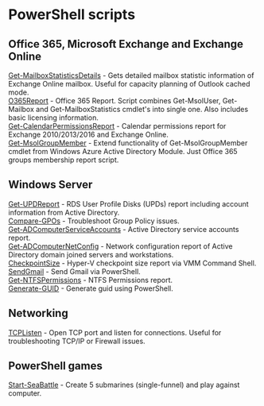 # PowerShell scripts

## Office 365, Microsoft Exchange and Exchange Online

[Get-MailboxStatisticsDetails](Get-MailboxStatisticsDetails) - Gets detailed mailbox statistic information of Exchange Online mailbox. Useful for capacity planning of Outlook cached mode.  
[O365Report](https://github.com/vfedenko/PowerShellScripts/tree/master/O365Report) - Office 365 Report. Script combines Get-MsolUser, Get-Mailbox and Get-MailboxStatistics cmdlet's into single one. Also includes basic licensing information.  
[Get-CalendarPermissionsReport](https://github.com/vfedenko/PowerShellScripts/tree/master/Get-CalendarPermissionsReport) - Calendar permissions report for Exchange 2010/2013/2016 and Exchange Online.  
[Get-MsolGroupMember](https://github.com/vfedenko/PowerShellScripts/tree/master/Get-MsolGroupMember) - Extend functionality of Get-MsolGroupMember cmdlet from Windows Azure Active Directory Module. Just Office 365 groups membership report script.

## Windows Server

[Get-UPDReport](https://github.com/vfedenko/PowerShellScripts/tree/master/Get-UPDReport) - RDS User Profile Disks (UPDs) report including account information from Active Directory.  
[Compare-GPOs](https://github.com/vfedenko/PowerShellScripts/tree/master/Compare-GPOs) - Troubleshoot Group Policy issues.  
[Get-ADComputerServiceAccounts](https://github.com/vfedenko/PowerShellScripts/tree/master/Get-ADComputerServiceAccounts) - Active Directory service accounts report.  
[Get-ADComputerNetConfig](https://github.com/vfedenko/PowerShellScripts/tree/master/Get-ADComputerNetConfig) - Network configuration report of Active Directory domain joined servers and workstations.  
[CheckpointSize](https://github.com/vfedenko/PowerShellScripts/tree/master/CheckpointSize) - Hyper-V checkpoint size report via VMM Command Shell.  
[SendGmail](https://github.com/vfedenko/PowerShellScripts/tree/master/SendGmail) - Send Gmail via PowerShell.  
[Get-NTFSPermissions](https://github.com/vfedenko/PowerShellScripts/tree/master/Get-NTFSPermissions) - NTFS Permissions report.  
[Generate-GUID](https://github.com/vfedenko/PowerShellScripts/tree/master/Generate-GUID) - Generate guid using PowerShell.

## Networking

[TCPListen](https://github.com/vfedenko/PowerShellScripts/tree/master/TCPListen) - Open TCP port and listen for connections. Useful for troubleshooting TCP/IP or Firewall issues.

## PowerShell games

[Start-SeaBattle](https://github.com/vfedenko/PowerShellScripts/tree/master/Start-SeaBattle) - Create 5 submarines (single-funnel) and play against computer.